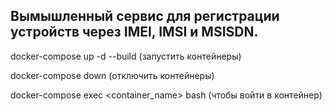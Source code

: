 ## Вымышленный сервис для регистрации устройств через IMEI, IMSI и MSISDN.

docker-compose up -d --build (запустить контейнеры)

docker-compose down (отключить контейнеры)

docker-compose exec <container_name> bash (чтобы войти в контейнер)
